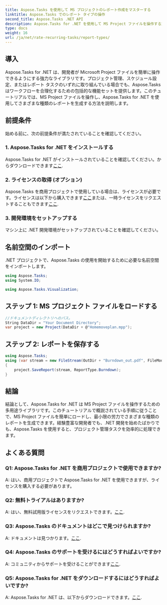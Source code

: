 ```yaml
---
title: Aspose.Tasks を使用して MS プロジェクトのレポート作成をマスターする
linktitle: Aspose.Tasks でのレポート タイプの操作
second_title: Aspose.Tasks .NET API
description: Aspose.Tasks for .NET を使用して MS Project ファイルを操作する方法を学びます。さまざまな種類のレポートを簡単に生成します。
type: docs
weight: 16
url: /ja/net/rate-recurring-tasks/report-types/
---
```

## 導入
Aspose.Tasks for .NET は、開発者が Microsoft Project ファイルを簡単に操作できるようにする強力なライブラリです。プロジェクト管理、スケジュール設定、またはレポート タスクのいずれに取り組んでいる場合でも、Aspose.Tasks はワークフローを合理化するための包括的な機能セットを提供します。このチュートリアルでは、MS Project ファイルを操作し、Aspose.Tasks for .NET を使用してさまざまな種類のレポートを生成する方法を説明します。
## 前提条件
始める前に、次の前提条件が満たされていることを確認してください。
### 1. Aspose.Tasks for .NET をインストールする
 Aspose.Tasks for .NET がインストールされていることを確認してください。からダウンロードできます[ここ](https://releases.aspose.com/tasks/net/).
### 2. ライセンスの取得 (オプション)
 Aspose.Tasks を商用プロジェクトで使用している場合は、ライセンスが必要です。ライセンスは以下から購入できます[ここ](https://purchase.aspose.com/buy)または、一時ライセンスをリクエストすることもできます[ここ](https://purchase.aspose.com/temporary-license/).
### 3. 開発環境をセットアップする
マシン上に .NET 開発環境がセットアップされていることを確認してください。

## 名前空間のインポート
.NET プロジェクトで、Aspose.Tasks の使用を開始するために必要な名前空間をインポートします。
```csharp
using Aspose.Tasks;
using System.IO;

using Aspose.Tasks.Visualization;
```

## ステップ 1: MS プロジェクト ファイルをロードする
```csharp
//ドキュメントディレクトリへのパス。
String DataDir = "Your Document Directory";
var project = new Project(DataDir + @"Homemoveplan.mpp");
```
## ステップ 2: レポートを保存する
```csharp
using Aspose.Tasks;
using (var stream = new FileStream(OutDir + "Burndown_out.pdf", FileMode.Create))
{
    project.SaveReport(stream, ReportType.Burndown);
}
```

## 結論
結論として、Aspose.Tasks for .NET は MS Project ファイルを操作するための多用途ライブラリです。このチュートリアルで概説されている手順に従うことで、MS Project ファイルを簡単にロードし、最小限の労力でさまざまな種類のレポートを生成できます。経験豊富な開発者でも、.NET 開発を始めたばかりでも、Aspose.Tasks を使用すると、プロジェクト管理タスクを効率的に処理できます。
## よくある質問
### Q1: Aspose.Tasks for .NET を商用プロジェクトで使用できますか?
A: はい、商用プロジェクトで Aspose.Tasks for .NET を使用できますが、ライセンスを購入する必要があります。
### Q2: 無料トライアルはありますか?
 A: はい、無料試用版ライセンスをリクエストできます。[ここ](https://releases.aspose.com/tasks/net/).
### Q3: Aspose.Tasks のドキュメントはどこで見つけられますか?
 A: ドキュメントは見つかります。[ここ](https://reference.aspose.com/tasks/net/).
### Q4: Aspose.Tasks のサポートを受けるにはどうすればよいですか?
 A: コミュニティからサポートを受けることができます[ここ](https://forum.aspose.com/c/tasks/15).
### Q5: Aspose.Tasks for .NET をダウンロードするにはどうすればよいですか?
 A: Aspose.Tasks for .NET は、以下からダウンロードできます。[ここ](https://releases.aspose.com/tasks/net/).